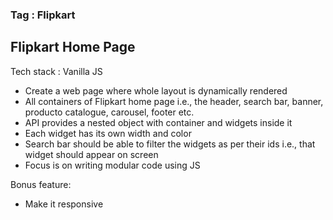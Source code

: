 ### Tag : Flipkart

## Flipkart Home Page

Tech stack : Vanilla JS

- Create a web page where whole layout is dynamically rendered
- All containers of Flipkart home page i.e., the header, search bar, banner, producto catalogue, carousel, footer etc.
- API provides a nested object with container and widgets inside it
- Each widget has its own width and color
- Search bar should be able to filter the widgets as per their ids i.e., that widget should appear on screen
- Focus is on writing modular code using JS

Bonus feature:

- Make it responsive
